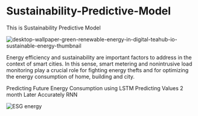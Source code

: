 # Sustainability-Predictive-Model
This is Sustainability Predictive Model

![desktop-wallpaper-green-renewable-energy-in-digital-teahub-io-sustainable-energy-thumbnail](https://github.com/SnehalWalake29/Transportation-and-Logistics-ML/assets/154491359/7a44dc7f-2263-4baf-8553-6cfefb7311e1)

Energy efficiency and sustainability are important factors to address in the context of smart cities. In this sense, smart metering and nonintrusive load monitoring play a crucial role for fighting energy thefts and for optimizing the energy consumption of home, building and city.

Predicting Future Energy Consumption using LSTM Predicting Values 2 month Later Accurately RNN

![ESG energy](https://github.com/SnehalWalake29/Transportation-and-Logistics-ML/assets/154491359/1b665dd0-5e17-499a-88f7-6a7aecb8b059)



